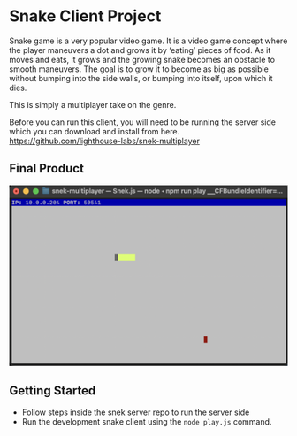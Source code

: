 # Snake Client Project

Snake game is a very popular video game. It is a video game concept where the player maneuvers a dot and grows it by ‘eating’ pieces of food. As it moves and eats, it grows and the growing snake becomes an obstacle to smooth maneuvers. The goal is to grow it to become as big as possible without bumping into the side walls, or bumping into itself, upon which it dies.

This is simply a multiplayer take on the genre.

Before you can run this client, you will need to be running the server side which you can download and install from here. https://github.com/lighthouse-labs/snek-multiplayer

## Final Product

!["An image of the snake game"](image.png)




## Getting Started

- Follow steps inside the snek server repo to run the server side
- Run the development snake client using the `node play.js` command.